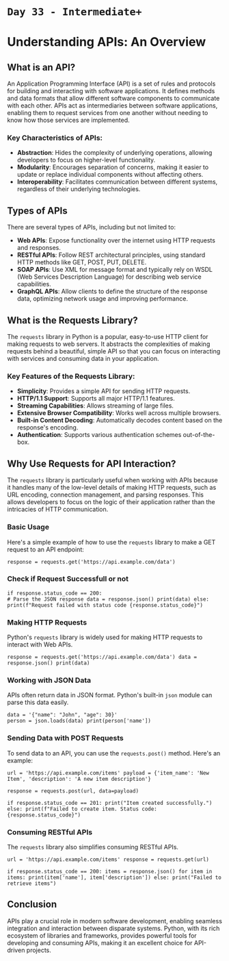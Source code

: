 # `Day 33 - Intermediate+`

# Understanding APIs: An Overview

## What is an API?

An Application Programming Interface (API) is a set of rules and protocols for building and interacting with software applications. It defines methods and data formats that allow different software components to communicate with each other. APIs act as intermediaries between software applications, enabling them to request services from one another without needing to know how those services are implemented.

### Key Characteristics of APIs:

- **Abstraction**: Hides the complexity of underlying operations, allowing developers to focus on higher-level functionality.
- **Modularity**: Encourages separation of concerns, making it easier to update or replace individual components without affecting others.
- **Interoperability**: Facilitates communication between different systems, regardless of their underlying technologies.

## Types of APIs

There are several types of APIs, including but not limited to:

- **Web APIs**: Expose functionality over the internet using HTTP requests and responses.
- **RESTful APIs**: Follow REST architectural principles, using standard HTTP methods like GET, POST, PUT, DELETE.
- **SOAP APIs**: Use XML for message format and typically rely on WSDL (Web Services Description Language) for describing web service capabilities.
- **GraphQL APIs**: Allow clients to define the structure of the response data, optimizing network usage and improving performance.

## What is the Requests Library?

The `requests` library in Python is a popular, easy-to-use HTTP client for making requests to web servers. It abstracts the complexities of making requests behind a beautiful, simple API so that you can focus on interacting with services and consuming data in your application.

### Key Features of the Requests Library:

- **Simplicity**: Provides a simple API for sending HTTP requests.
- **HTTP/1.1 Support**: Supports all major HTTP/1.1 features.
- **Streaming Capabilities**: Allows streaming of large files.
- **Extensive Browser Compatibility**: Works well across multiple browsers.
- **Built-in Content Decoding**: Automatically decodes content based on the response's encoding.
- **Authentication**: Supports various authentication schemes out-of-the-box.

## Why Use Requests for API Interaction?

The `requests` library is particularly useful when working with APIs because it handles many of the low-level details of making HTTP requests, such as URL encoding, connection management, and parsing responses. This allows developers to focus on the logic of their application rather than the intricacies of HTTP communication.

### Basic Usage

Here's a simple example of how to use the `requests` library to make a GET request to an API endpoint:

```
response = requests.get('https://api.example.com/data')
```
### Check if Request Successfull or not

```
if response.status_code == 200: 
# Parse the JSON response data = response.json() print(data) else: print(f"Request failed with status code {response.status_code}")
```

### Making HTTP Requests

Python's `requests` library is widely used for making HTTP requests to interact with Web APIs.

```
response = requests.get('https://api.example.com/data') data = response.json() print(data)
```

### Working with JSON Data

APIs often return data in JSON format. Python's built-in `json` module can parse this data easily.

```
data = '{"name": "John", "age": 30}' 
person = json.loads(data) print(person['name'])
```



### Sending Data with POST Requests

To send data to an API, you can use the `requests.post()` method. Here's an example:

```
url = 'https://api.example.com/items' payload = {'item_name': 'New Item', 'description': 'A new item description'}

response = requests.post(url, data=payload)

if response.status_code == 201: print("Item created successfully.") else: print(f"Failed to create item. Status code: {response.status_code}")
```


### Consuming RESTful APIs

The `requests` library also simplifies consuming RESTful APIs.

```
url = 'https://api.example.com/items' response = requests.get(url)

if response.status_code == 200: items = response.json() for item in items: print(item['name'], item['description']) else: print("Failed to retrieve items")
```


## Conclusion

APIs play a crucial role in modern software development, enabling seamless integration and interaction between disparate systems. Python, with its rich ecosystem of libraries and frameworks, provides powerful tools for developing and consuming APIs, making it an excellent choice for API-driven projects.
